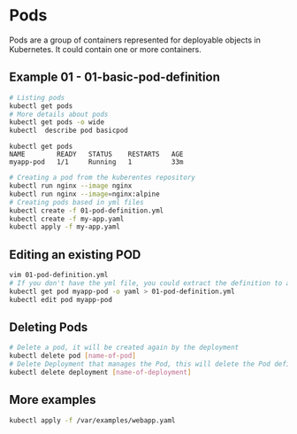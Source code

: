 # Pods
Pods are a group of containers represented for deployable objects in Kubernetes. It could contain one or more containers.

## Example 01 - 01-basic-pod-definition

```bash
# Listing pods
kubectl get pods
# More details about pods
kubectl get pods -o wide
kubectl  describe pod basicpod
```

```console
kubectl get pods
NAME        READY   STATUS    RESTARTS   AGE
myapp-pod   1/1     Running   1          33m
```

```bash
# Creating a pod from the kuberentes repository 
kubectl run nginx --image nginx
kubectl run nginx --image=nginx:alpine
# Creating pods based in yml files
kubectl create -f 01-pod-definition.yml
kubectl create -f my-app.yaml
kubectl apply -f my-app.yaml
```

## Editing an existing POD
```bash
vim 01-pod-definition.yml
# If you don't have the yml file, you could extract the definition to a file from a created Pod:
kubectl get pod myapp-pod -o yaml > 01-pod-definition.yml
kubectl edit pod myapp-pod 
```

## Deleting Pods
```bash
# Delete a pod, it will be created again by the deployment
kubectl delete pod [name-of-pod]
# Delete Deployment that manages the Pod, this will delete the Pod definitelly
kubectl delete deployment [name-of-deployment]
```
## More examples
```bash
kubectl apply -f /var/examples/webapp.yaml
```